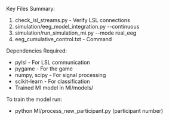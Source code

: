 Key Files Summary:

  1. check_lsl_streams.py - Verify LSL
  connections
  2. simulation/eeg_model_integration.py --continuous
  3. simulation/run_simulation_mi.py --mode real_eeg
  4. eeg_cumulative_control.txt - Command


  Dependencies Required:

  - pylsl - For LSL communication
  - pygame - For the game
  - numpy, scipy - For signal processing
  - scikit-learn - For classification
  - Trained MI model in MI/models/

  To train the model run:
  - python MI/process_new_participant.py (participant number)